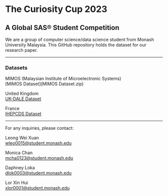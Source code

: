 # The Curiosity Cup 2023

## A Global SAS® Student Competition

We are a group of computer science/data science student from Monash University Malaysia. This GitHub repository holds the dataset for our research paper.

---

### Datasets

MIMOS (Malaysian Institute of Microelectronic Systems)  
[MIMOS Dataset](MIMOS Dataset.zip)

United Kingdom  
<a href="https://data.ukedc.rl.ac.uk/browse/edc/efficiency/residential/EnergyConsumption/Domestic/UK-DALE/uk-dale-disaggregated/house_1" target="_blank">UK-DALE Dataset</a>

France  
<a href="http://archive.ics.uci.edu/ml/datasets/Individual+household+electric+power+consumption#" target="_blank">IHEPCDS Dataset</a>

---

For any inquiries, please contact:

Leong Wei Xuan  
wleo0015@student.monash.edu

Monica Chan  
mcha0123@student.monash.edu

Daphney Loka  
dlok0003@student.monash.edu

Lor Xin Hui  
xlor0001@student.monash.edu
